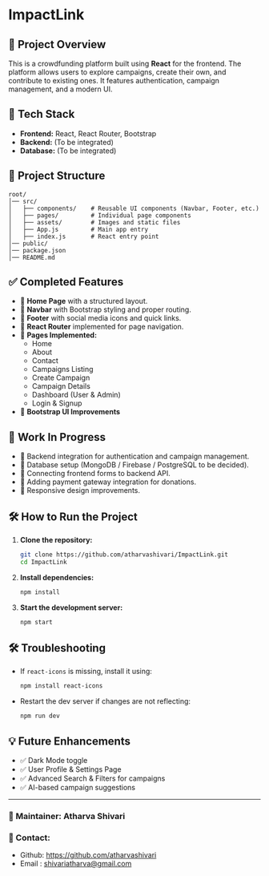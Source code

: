 # ImpactLink

## 📌 Project Overview

This is a crowdfunding platform built using **React** for the frontend. The platform allows users to explore campaigns, create their own, and contribute to existing ones. It features authentication, campaign management, and a modern UI.

## 🚀 Tech Stack

- **Frontend:** React, React Router, Bootstrap
- **Backend:** (To be integrated)
- **Database:** (To be integrated)

## 📂 Project Structure

```
root/
│── src/
│   ├── components/    # Reusable UI components (Navbar, Footer, etc.)
│   ├── pages/         # Individual page components
│   ├── assets/        # Images and static files
│   ├── App.js         # Main app entry
│   ├── index.js       # React entry point
│── public/
│── package.json
│── README.md
```

## ✅ Completed Features

- 📌 **Home Page** with a structured layout.
- 📌 **Navbar** with Bootstrap styling and proper routing.
- 📌 **Footer** with social media icons and quick links.
- 📌 **React Router** implemented for page navigation.
- 📌 **Pages Implemented:**
  - Home
  - About
  - Contact
  - Campaigns Listing
  - Create Campaign
  - Campaign Details
  - Dashboard (User & Admin)
  - Login & Signup
- 📌 **Bootstrap UI Improvements**

## 🔄 Work In Progress

- 🔹 Backend integration for authentication and campaign management.
- 🔹 Database setup (MongoDB / Firebase / PostgreSQL to be decided).
- 🔹 Connecting frontend forms to backend API.
- 🔹 Adding payment gateway integration for donations.
- 🔹 Responsive design improvements.

## 🛠 How to Run the Project

1. **Clone the repository:**
   ```sh
   git clone https://github.com/atharvashivari/ImpactLink.git
   cd ImpactLink
   ```
2. **Install dependencies:**
   ```sh
   npm install
   ```
3. **Start the development server:**
   ```sh
   npm start
   ```

## 🛠 Troubleshooting

- If `react-icons` is missing, install it using:
  ```sh
  npm install react-icons
  ```
- Restart the dev server if changes are not reflecting:
  ```sh
  npm run dev
  ```

## 💡 Future Enhancements

- ✅ Dark Mode toggle
- ✅ User Profile & Settings Page
- ✅ Advanced Search & Filters for campaigns
- ✅ AI-based campaign suggestions

---

### 📌 Maintainer: **Atharva Shivari**

### 💎 Contact:
-  Github: https://github.com/atharvashivari  
-  Email : shivariatharva@gmail.com

